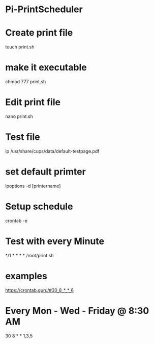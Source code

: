 # Pi-PrintScheduler

# Create print file
   touch print.sh
# make it executable
   chmod 777 print.sh
# Edit print file
   nano print.sh
# Test file
   lp /usr/share/cups/data/default-testpage.pdf

# set default primter
   lpoptions -d [printername]

# Setup schedule
   crontab -e

# Test with every Minute
   */1 * * * * /root/print.sh

# examples
   https://crontab.guru/#30_8_*_*_6

# Every Mon - Wed - Friday @ 8:30 AM
   30 8 * * 1,3,5

